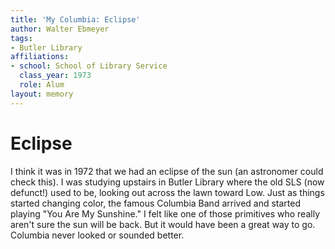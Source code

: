 ```yaml
---
title: 'My Columbia: Eclipse'
author: Walter Ebmeyer
tags:
- Butler Library
affiliations:
- school: School of Library Service
  class_year: 1973
  role: Alum
layout: memory
---
```


# Eclipse

I think it was in 1972 that we had an eclipse of the sun (an astronomer could check this). I was studying upstairs in Butler Library where the old SLS (now defunct!) used to be, looking out across the lawn toward Low. Just as things started changing color, the famous Columbia Band arrived and started playing "You Are My Sunshine."  I felt like one of those primitives who really aren't sure the sun will be back.  But it would have been a great way to go.  Columbia never looked or sounded better.
